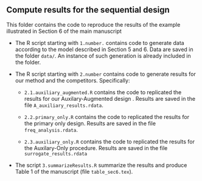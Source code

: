 ## Compute results for the sequential design

This folder contains the code to reproduce the results of the example illustrated in Section 6 of the main manuscript 


* The R script starting with `1.number.` contains code to generate data according to the model described in Section 5 and 6. Data are saved in the folder `data/`. An instance of such generation is already included in the folder.


* The R script starting with `2.number` contains code to generate results for our method and the competitors. Specifically:

  - `2.1.auxiliary_augmented.R` contains the code to replicated the results for our Auxilary-Augmented design . Results are saved in the file `A_auxiliary_results.rdata`.

  - `2.2.primary_only.R`  contains the code to replicated the results for the primary only design. Results are saved in the file `freq_analysis.rdata`.

  - `2.3.auxiliary_only.R` contains the code to replicated the results for the Auxilary-Only procedure. Results are saved in the file `surrogate_results.rdata`

* The script `3.summarizeResults.R` summarize the results and produce Table 1 of the manuscript (file `table_sec6.tex`).



